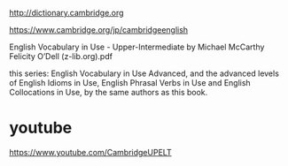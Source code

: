 http://dictionary.cambridge.org

https://www.cambridge.org/jp/cambridgeenglish


English Vocabulary in Use - Upper-Intermediate by Michael McCarthy Felicity O’Dell (z-lib.org).pdf

 this series: English Vocabulary in Use Advanced, and the advanced levels of English Idioms in Use, English Phrasal Verbs in Use and English Collocations in Use, by the same authors as this book.
 # youtube
 https://www.youtube.com/CambridgeUPELT
 
 
